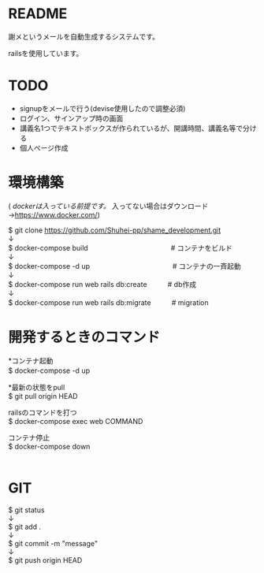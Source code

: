 # README

謝メというメールを自動生成するシステムです。

railsを使用しています。

# TODO

* signupをメールで行う(devise使用したので調整必須)  
* ログイン、サインアップ時の画面  　
* 講義名1つでテキストボックスが作られているが、開講時間、講義名等で分ける  
* 個人ページ作成

# 環境構築  
  

( *dockerは入っている前提です。* 入ってない場合はダウンロード →https://www.docker.com/)

$ git clone https://github.com/Shuhei-pp/shame_development.git  
↓  
$ docker-compose build　　　　　　　　　　　　# コンテナをビルド  
↓  
$ docker-compose -d up　　　　　　　　　　　　# コンテナの一斉起動  
↓  
$ docker-compose run web rails db:create　　　# db作成  
↓  
$ docker-compose run web rails db:migrate　　　# migration  

# 開発するときのコマンド  
  
*コンテナ起動  
$ docker-compose -d up　　
  
*最新の状態をpull  
$ git pull origin HEAD  

railsのコマンドを打つ  
$ docker-compose exec web COMMAND  
  
コンテナ停止  
$ docker-compose down  
　　
# GIT

$ git status   
↓  
$ git add .    
↓  
$ git commit -m "message"  
↓  
$ git push origin HEAD   

